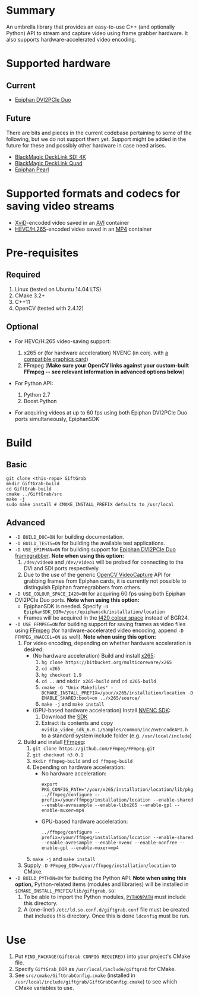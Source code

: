 # Summary

An umbrella library that provides an easy-to-use C++ (and optionally Python) API to stream and capture video using frame grabber hardware. It also supports hardware-accelerated video encoding.

# Supported hardware

## Current

* [Epiphan DVI2PCIe Duo](http://www.epiphan.com/products/dvi2pcie-duo/)

## Future

There are bits and pieces in the current codebase pertaining to some of the following, but we do not support them yet. Support might be added in the future for these and possibly other hardware in case need arises.

* [BlackMagic DeckLink SDI 4K](https://www.blackmagicdesign.com/uk/products/decklink/techspecs/W-DLK-11)
* [BlackMagic DeckLink Quad](https://www.blackmagicdesign.com/uk/products/decklink/techspecs/W-DLK-02)
* [Epiphan Pearl](http://www.epiphan.com/products/pearl/)

# Supported formats and codecs for saving video streams

* [XviD](https://www.xvid.com/)-encoded video saved in an [AVI](https://msdn.microsoft.com/en-us/library/windows/desktop/dd318189(v=vs.85).aspx) container
* [HEVC/H.265](http://www.itu.int/ITU-T/recommendations/rec.aspx?rec=11885)-encoded video saved in an [MP4](http://www.iso.org/iso/catalogue_detail.htm?csnumber=38538) container

# Pre-requisites

## Required

1. Linux (tested on Ubuntu 14.04 LTS)
1. CMake 3.2+
1. C++11
1. OpenCV (tested with 2.4.12)

## Optional

* For HEVC/H.265 video-saving support:

  1. x265 or (for hardware acceleration) NVENC (in conj. with [a compatible graphics card](https://developer.nvidia.com/nvidia-video-codec-sdk))
  1. FFmpeg (__Make sure your OpenCV links against your custom-built FFmpeg -- see relevant information in advanced options below__)

* For Python API:

  1. Python 2.7
  1. Boost.Python

* For acquiring videos at up to 60 fps using both Epiphan DVI2PCIe Duo ports simultaneously, EpiphanSDK

# Build

## Basic

```
git clone <this-repo> GiftGrab
mkdir GiftGrab-build
cd GiftGrab-build
cmake ../GiftGrab/src
make -j
sudo make install # CMAKE_INSTALL_PREFIX defaults to /usr/local
```

## Advanced

* `-D BUILD_DOC=ON` for building documentation.
* `-D BUILD_TESTS=ON` for building the available test applications.
* `-D USE_EPIPHAN=ON` for building support for [Epiphan DVI2PCIe Duo framegrabber](http://www.epiphan.com/products/dvi2pcie-duo). __Note when using this option:__
   1. `/dev/video0` and `/dev/video1` will be probed for connecting to the DVI and SDI ports respectively.
   1. Due to the use of the generic [OpenCV VideoCapture](http://docs.opencv.org/2.4/modules/highgui/doc/reading_and_writing_images_and_video.html#VideoCapture::VideoCapture%28int%20device%29) API for grabbing frames from Epiphan cards, it is currently not possible to distinguish Epiphan framegrabbers from others.
* `-D USE_COLOUR_SPACE_I420=ON` for acquiring 60 fps using both Epiphan DVI2PCIe Duo ports. __Note when using this option:__
   * EpiphanSDK is needed. Specify `-D EpiphanSDK_DIR=/your/epiphansdk/installation/location`
   * Frames will be acquired in the [I420 colour space](https://wiki.videolan.org/YUV#I420) instead of BGR24.
* `-D USE_FFMPEG=ON` for building support for saving frames as video files using [FFmpeg](https://www.ffmpeg.org/) (for hardware-accelerated video encoding, append `-D FFMPEG_HWACCEL=ON` as well). __Note when using this option:__
   1. For video encoding, depending on whether hardware acceleration is desired:
      * (No hardware acceleration) Build and install [x265](http://x265.org/):
         1. `hg clone https://bitbucket.org/multicoreware/x265`
         1. `cd x265`
         1. `hg checkout 1.9`
         1. `cd ..` and `mkdir x265-build` and `cd x265-build`
         1. `cmake -G "Unix Makefiles" -DCMAKE_INSTALL_PREFIX=/your/x265/installation/location -D ENABLE_SHARED:bool=on ../x265/source/`
         1. `make -j` and `make install`
      * (GPU-based hardware acceleration) Install [NVENC SDK](https://developer.nvidia.com/nvidia-video-codec-sdk):
         1. Download the [SDK](https://developer.nvidia.com/video-sdk-601)
         1. Extract its contents and copy `nvidia_video_sdk_6.0.1/Samples/common/inc/nvEncodeAPI.h` to a standard system include folder (e.g. `/usr/local/include`)
   1. Build and install [FFmpeg](https://www.ffmpeg.org/):
      1. `git clone https://github.com/FFmpeg/FFmpeg.git`
      1. `git checkout n3.0.1`
      1. `mkdir ffmpeg-build` and `cd ffmpeg-build`
      1. Depending on hardware acceleration:
         * No hardware acceleration:
           ```
           export PKG_CONFIG_PATH="/your/x265/installation/location/lib/pkgconfig:$PKG_CONFIG_PATH"
           ../ffmpeg/configure --prefix=/your/ffmpeg/installation/location --enable-shared --enable-avresample --enable-libx265 --enable-gpl --enable-muxer=mp4
           ```
         * GPU-based hardware acceleration:
           ```
           ../ffmpeg/configure --prefix=/your/ffmpeg/installation/location --enable-shared --enable-avresample --enable-nvenc --enable-nonfree --enable-gpl --enable-muxer=mp4
           ```
      1. `make -j` and `make install`
   1. Supply `-D FFmpeg_DIR=/your/ffmpeg/installation/location` to CMake.
* `-D BUILD_PYTHON=ON` for building the Python API. __Note when using this option,__ Python-related items (modules and libraries) will be installed in `$CMAKE_INSTALL_PREFIX/lib/giftgrab`, so:
   1. To be able to import the Python modules, [`PYTHONPATH`](https://docs.python.org/3/using/cmdline.html#envvar-PYTHONPATH) must include this directory.
   1. A (one-liner) `/etc/ld.so.conf.d/giftgrab.conf` file must be created that includes this directory. Once this is done `ldconfig` must be run.

# Use
1. Put `FIND_PACKAGE(GiftGrab CONFIG REQUIRED)` into your project's CMake file.
1. Specify `GiftGrab_DIR` as `/usr/local/include/giftgrab` for CMake.
1. See `src/cmake/GiftGrabConfig.cmake` (installed in `/usr/local/include/giftgrab/GiftGrabConfig.cmake`) to see which CMake variables to use.
